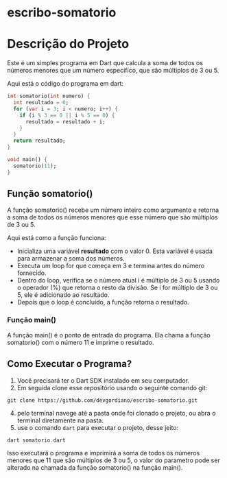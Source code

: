 # escribo-somatorio

# Descrição do Projeto
Este é um simples programa em Dart que calcula a soma de todos os números menores que um número específico, que são múltiplos de 3 ou 5.


Aqui está o código do programa em dart:
~~~dart
int somatorio(int numero) {
  int resultado = 0;
  for (var i = 3; i < numero; i++) {
    if (i % 3 == 0 || i % 5 == 0) {
      resultado = resultado + i;
    }
  }
  return resultado;
}

void main() {
  somatorio(11);
}

~~~~

## Função somatorio()
A função somatorio() recebe um número inteiro como argumento e retorna a soma de todos os números menores que esse número que são múltiplos de 3 ou 5.

Aqui está como a função funciona:

* Inicializa uma variável **resultado** com o valor 0. Esta variável é usada para armazenar a soma dos números.
* Executa um loop for que começa em 3 e termina antes do número fornecido.
* Dentro do loop, verifica se o número atual i é múltiplo de 3 ou 5 usando o operador (%) que retorna o resto da divisão. Se i for múltiplo de 3 ou 5, ele é adicionado ao resultado.
* Depois que o loop é concluído, a função retorna o resultado.

### Função main()
A função main() é o ponto de entrada do programa. Ela chama a função somatorio() com o número 11 e imprime o resultado.

## Como Executar o Programa?

1. Você precisará ter o Dart SDK instalado em seu computador.
2. Em seguida clone esse repositório usando o seguinte comando git:
~~~git
git clone https://github.com/devgordiano/escribo-somatorio.git
~~~~
4. pelo terminal navege até a pasta onde foi clonado o projeto, ou abra o terminal diretamente na pasta.
5. use o comando `dart` para executar o projeto, desse jeito:
~~~dart
dart somatorio.dart
~~~

Isso executará o programa e imprimirá a soma de todos os números menores que 11 que são múltiplos de 3 ou 5, o valor do parametro pode ser alterado na chamada da função somatorio() na função main().

